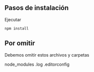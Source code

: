 ## Pasos de instalación

Ejecutar

``
npm install
``

## Por omitir
Debemos omitir estos archivos y carpetas

node_modules
.log
.editorconfig